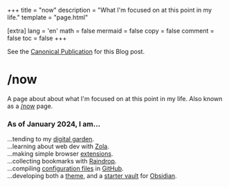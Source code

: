 +++
title = "now"
description = "What I'm focused on at this point in my life."
template = "page.html"

[extra]
lang = 'en'
math = false
mermaid = false
copy = false
comment = false
toc = false
+++

See the [Canonical Publication](https://miguelpimentel.do/en/now) for this Blog post.

# /now

A page about about what I'm focused on at this point in my life. Also known as a [/now](https://nownownow.com/about) page.

### As of January 2024, I am…

…tending to my [digital garden](https://forgetfulnotes.com/).  
…learning about web dev with [Zola](https://www.getzola.org/).  
…making simple browser [extensions](https://addons.mozilla.org/en-US/firefox/user/17772574/).  
…collecting bookmarks with [Raindrop](https://raindrop.io/SemanticData).  
…compiling [configuration files](https://github.com/semanticdata/dotfiles) in [GitHub](https://github.com/).  
…developing both a [theme](https://github.com/semanticdata/obsidian-sample-theme), and a [starter vault](https://github.com/semanticdata/obsidian-starter-vault) for [Obsidian](https://obsidian.md/).  
